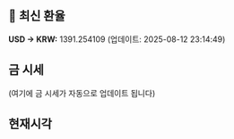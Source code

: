 
## 💱 최신 환율
<!-- EXCHANGE_RATE_START -->
**USD → KRW:** 1391.254109 (업데이트: 2025-08-12 23:14:49)
<!-- EXCHANGE_RATE_END -->

## 금 시세
<!-- GOLD_PRICE_START -->
(여기에 금 시세가 자동으로 업데이트 됩니다)
<!-- GOLD_PRICE_END -->

## 현재시각
